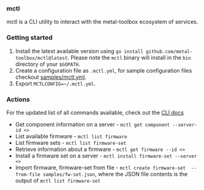 ### mctl

mctl is a CLI utility to interact with the metal-toolbox ecosystem of services.

### Getting started

1. Install the latest available version using `go install github.com/metal-toolbox/mctl@latest`.  Please note the `mctl` binary will install in the `bin` directory of your `$GOPATH`.
2. Create a configuration file as `.mctl.yml`, for sample configuration files checkout [samples/mctl.yml](https://github.com/metal-toolbox/mctl/blob/main/samples).
3. Export `MCTLCONFIG=~/.mctl.yml`.

### Actions

For the updated list of all commands available, check out the [CLI docs](https://github.com/metal-toolbox/mctl/tree/main/docs/mctl.md)

- Get component information on a server - `mctl get component --server-id <>`
- List available firmware - `mctl list firmware`
- List firmware sets - `mctl list firmware-set`
- Retrieve information about a firmware - `mctl get firmware --id <>`
- Install a firmware set on a server - `mctl install firmware-set --server <>`
- Import firmware, firmware-set from file - `mctl create firmware-set  --from-file samples/fw-set.json`, where the JSON file contents is the output of `mctl list firmware-set`

